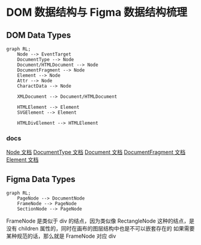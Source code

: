 # DOM 数据结构与 Figma 数据结构梳理

## DOM Data Types

```mermaid
graph RL;
    Node --> EventTarget
    DocumentType --> Node
    Document/HTMLDocument --> Node
    DocumentFragment --> Node
    Element --> Node
    Attr --> Node
    CharactData --> Node

    XMLDocument --> Document/HTMLDocument

    HTMLElement --> Element
    SVGElement --> Element

    HTMLDivElement --> HTMLElement

```

### docs

[Node 文档](https://developer.mozilla.org/en-US/docs/Web/API/Node)
[DocumentType 文档](https://developer.mozilla.org/en-US/docs/Web/API/DocumentType)
[Document 文档](https://developer.mozilla.org/en-US/docs/Web/API/Document)
[DocumentFragment 文档](https://developer.mozilla.org/en-US/docs/Web/API/DocumentFragment)
[Element 文档](https://developer.mozilla.org/en-US/docs/Web/API/Element)

## Figma Data Types

```mermaid
graph RL;
    PageNode --> DocumentNode
    FrameNode --> PageNode
    SectionNode --> PageNode
```

FrameNode 是类似于 div 的结点，因为类似像 RectangleNode 这种的结点，是没有 children 属性的，同时在画布的图层结构中也是不可以嵌套存在的
如果需要某种规范的话，那么就是 FrameNode 对应 div
